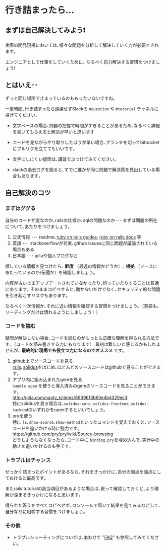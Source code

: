 # 行き詰まったら...

## まずは自己解決してみよう❗

実際の開発現場においては､様々な問題を分析して解決していく力が必要とされます｡

エンジニアとして仕事をしていくために､ なるべく自力解決する習慣をつけましょう!

## とはいえ･･

ずっと同じ場所で止まっているのももったいないですね｡

一定時間､行き詰まったら遠慮せずSlackの `#question` や `#tutorial` チャネルに投げてください｡

* 文字ベースの場合､問題の把握で時間がすぎることがあるため､なるべく詳細を書いてもらえると解決が早いと思います

* コードを見ながらやり取りしたほうが早い場合､ブランチを切ってbitbucketにプルリクを立ててもいいです｡

* 文字にしにくい疑問は､講習でぶつけてみてください｡

* slackの過去ログを掘ると､すでに誰かが同じ問題で解決策を見出している場合もあります｡

## 自己解決のコツ

### まずはググる

自分のコードが変なのか､railsの仕様か､sqlの問題なのか･･･
まずは問題の所在について､あたりをつけましょう｡

1. 公式情報 ･･･ readme､[ruby on rails guides](http://guides.rubyonrails.org/), [ruby on rails docs](http://api.rubyonrails.org/) 等
1. 英語 ･･･ stackoverflowが充実､github issuesに同じ問題が議論されている場合もある
1. 日本語 ･･･ qiitaや個人ブログなど

探している情報を見つけたら､ **鮮度** （最近の情報かどうか）､ **根拠** （ソースにあたっているのか/伝聞か）を確認しましょう｡

内容が古いままアップデートされていなかったり､誤っていたりすることは普通にあります｡
そのままコピペすると､動かないだけでなく､セキュリティ的な問題を引き起こすリスクもあります｡

なるべく一次情報か､それに近い情報を確認する習慣をつけましょう｡（英語も､リーディングだけは慣れるようにしましょう！）

### コードを読む

疑問が解決しない場合､コードを読むのがもっとも正確な理解を得られる方法です｡（コードを読み書きする力にもなります）
最初は難しいと感じるかもしれませんが､ **最終的に現場でも役立つ力になるのでオススメ** です｡

1. github上でソースコードを見る<br />
   [rails](https://github.com/rails/rails)､[solidus](https://github.com/solidusio/solidus)をはじめ､ほとんどのソースコードはgithubで見ることができます｡
1. アプリ内に組み込まれたgemを見る<br />
   `bundle open` を使うと導入済みのgemのソースコードを見ることができます｡<br />
   http://qiita.com/naoty_k/items/89396f3b60e4b4329ec3<br />
   特にsolidusを見る場合は､`solidus-core`, `solidus-frontend`, `solidus-backend`のいずれかをopenするといいでしょう｡<br />
1. pryを使う<br >
   特に `ls`､`show-source`､`show-method`といったコマンドを覚えておくと､ソースコードを追いかける時に強力です｡<br />
   https://github.com/pry/pry/wiki/Source-browsing<br />
   どうしようもなくなったら､コード中に `binding.pry`を埋め込んで､実行中の動きを追いかけるのも手です｡<br />

### トラブルはチャンス

せっかく詰まったポイントがあるなら､それをきっかけに､自分の弱点を強点にしておけると最高です｡

またrails tutorialの該当項目があるような場合は､戻って確認しておくと､より理解が深まるきっかけになると思います｡

得られた答えをすべてコピペせず､コンソールで叩いて結果を見てみるなどして､自分なりに咀嚼する習慣をつけましょう｡

### その他

* トラブルシューティングについては､あわせて "[FAQ](FAQ.md)" も参照してみてください｡
